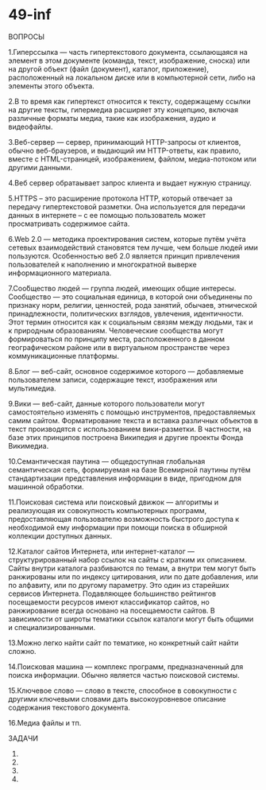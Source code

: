# 49-inf

ВОПРОСЫ

1.Гиперссылка — часть гипертекстового документа, ссылающаяся на элемент в этом документе (команда, текст, изображение, сноска) или на другой объект (файл (документ), каталог, приложение), расположенный на локальном диске или в компьютерной сети, либо на элементы этого объекта.

2.В то время как гипертекст относится к тексту, содержащему ссылки на другие тексты, гипермедиа расширяет эту концепцию, включая различные форматы медиа, такие как изображения, аудио и видеофайлы.

3.Веб-сервер — сервер, принимающий HTTP-запросы от клиентов, обычно веб-браузеров, и выдающий им HTTP-ответы, как правило, вместе с HTML-страницей, изображением, файлом, медиа-потоком или другими данными.

4.Веб сервер обратаывает запрос клиента и выдает нужную страницу.

5.HTTPS – это расширение протокола HTTP, который отвечает за передачу гипертекстовой разметки. Она используется для передачи данных в интернете – с ее помощью пользователь может просматривать содержимое сайта.

6.Web 2.0 — методика проектирования систем, которые путём учёта сетевых взаимодействий становятся тем лучше, чем больше людей ими пользуются. Особенностью веб 2.0 является принцип привлечения пользователей к наполнению и многократной выверке информационного материала.

7.Соо́бщество людей — группа людей, имеющих общие интересы. Сообщество — это социальная единица, в которой они объединены по признаку норм, религии, ценностей, рода занятий, обычаев, этнической принадлежности, политических взглядов, увлечения, идентичности. Этот термин относится как к социальным связям между людьми, так и к природным образованиям. Человеческие сообщества могут формироваться по принципу места, расположенного в данном географическом районе или в виртуальном пространстве через коммуникационные платформы.

8.Блог — веб-сайт, основное содержимое которого — добавляемые пользователем записи, содержащие текст, изображения или мультимедиа.

9.Вики — веб-сайт, данные которого пользователи могут самостоятельно изменять с помощью инструментов, предоставляемых самим сайтом. Форматирование текста и вставка различных объектов в текст производятся с использованием вики-разметки. В частности, на базе этих принципов построена Википедия и другие проекты Фонда Викимедиа.

10.Семантическая паутина — общедоступная глобальная семантическая сеть, формируемая на базе Всемирной паутины путём стандартизации представления информации в виде, пригодном для машинной обработки.

11.Поисковая система или поисковый движок — алгоритмы и реализующая их совокупность компьютерных программ, предоставляющая пользователю возможность быстрого доступа к необходимой ему информации при помощи поиска в обширной коллекции доступных данных.

12.Каталог сайтов Интернета, или интернет-каталог — структурированный набор ссылок на сайты с кратким их описанием. Сайты внутри каталога разбиваются по темам, а внутри тем могут быть ранжированы или по индексу цитирования, или по дате добавления, или по алфавиту, или по другому параметру. Это один из старейших сервисов Интернета. Подавляющее большинство рейтингов посещаемости ресурсов имеют классификатор сайтов, но ранжирование всегда основано на посещаемости сайтов. В зависимости от широты тематики ссылок каталоги могут быть общими и специализированными.

13.Можно легко найти сайт по тематике, но конкретный сайт найти сложно.

14.Поисковая машина — комплекс программ, предназначенный для поиска информации. Обычно является частью поисковой системы.

15.Ключевое слово — слово в тексте, способное в совокупности с другими ключевыми словами дать высокоуровневое описание содержания текстового документа.

16.Медиа файлы и тп.

ЗАДАЧИ

1.

2.

3.

4.
